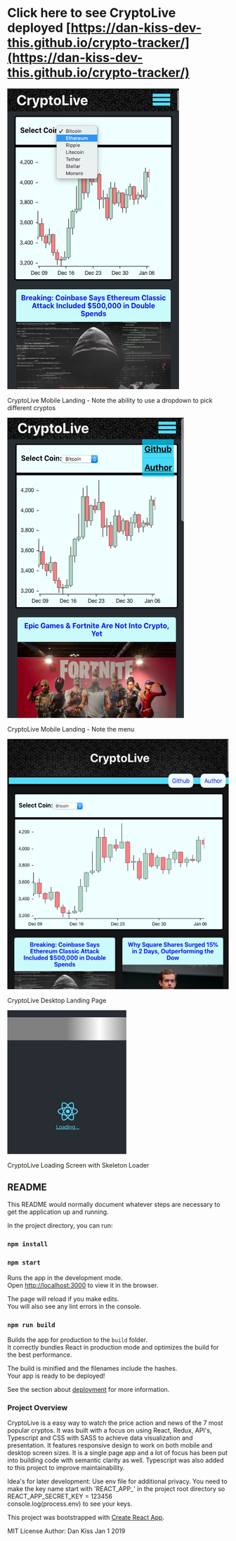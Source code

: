 # Click here to see CryptoLive deployed [https://dan-kiss-dev-this.github.io/crypto-tracker/](https://dan-kiss-dev-this.github.io/crypto-tracker/)

![Mobile-Page](/public/mobile.png?raw=true "mobile_landing_page")

CryptoLive Mobile Landing - Note the ability to use a dropdown to pick different cryptos

![Mobile-Page-menu](/public/mobileSecondary.png?raw=true "mobile_landing_page-menu")

CryptoLive Mobile Landing - Note the menu

![Mobile-Page](/public/desktop.png?raw=true "desktop_landing_page")

CryptoLive Desktop Landing Page

![Mobile-Page](/public/loadScreen.png?raw=true "loading_screen")

CryptoLive Loading Screen with Skeleton Loader

## README

This README would normally document whatever steps are necessary to get the
application up and running.

In the project directory, you can run:

### `npm install`

### `npm start`

Runs the app in the development mode.<br>
Open [http://localhost:3000](http://localhost:3000) to view it in the browser.

The page will reload if you make edits.<br>
You will also see any lint errors in the console.

### `npm run build`

Builds the app for production to the `build` folder.<br>
It correctly bundles React in production mode and optimizes the build for the best performance.

The build is minified and the filenames include the hashes.<br>
Your app is ready to be deployed!

See the section about [deployment](https://facebook.github.io/create-react-app/docs/deployment) for more information.

### Project Overview

CryptoLive is a easy way to watch the price action and news of the 7 most popular cryptos. It was built with a focus on using React, Redux, API's, Typescript and CSS with SASS to achieve data visualization and presentation. It features responsive design to work on both mobile and desktop screen sizes. It is a single page app and a lot of focus has been put into building code with semantic clarity as well. Typescript was also added to this project to improve maintainability.

Idea's for later development: Use env file for additional privacy. You need to make the key name start with 'REACT_APP_' in the project root directory so REACT_APP_SECRET_KEY = 123456  
console.log(process.env) to see your keys.

This project was bootstrapped with [Create React App](https://github.com/facebook/create-react-app).

MIT License
Author: Dan Kiss Jan 1 2019
